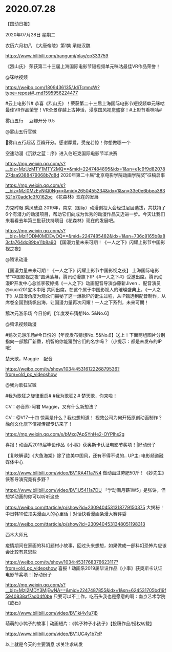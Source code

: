 # 2020.07.28

【国动日报】

2020年07月28日  星期二

农历六月初八
  《大唐帝陵》第1集 承继汉魏

https://www.bilibili.com/bangumi/play/ep333759

 


《烈山氏》 荣获第二十三届上海国际电影节短视频单元咪咕最佳VR作品荣誉！

@咪咕视频   

https://weibo.com/1809436135/JdiTcmncW?type=repost#_rnd1595956224477

#云上电影节#  恭喜《烈山氏》！荣获第二十三届上海国际电影节短视频单元咪咕最佳VR作品荣誉！VR全景穿越上古神话，浸享国风视觉盛宴！#上影节看咪咕#                                         


雾山五行　  豆瓣开分 9.5

@雾山五行官微  　     

雾山五行超话  豆瓣开分。感谢厚爱，受宠若惊！你想做哪一个


空速动漫《沉默之蓝：序》进入伯班克国际电影节半决赛

https://mp.weixin.qq.com/s?__biz=MzUzMTY1MTY2MQ==&mid=2247484895&idx=1&sn=e1c9f9d8207827daa9388479068b7d8d
2020年第二十届“北京电影学院动画学院奖”征稿启事

https://mp.weixin.qq.com/s?__biz=MzI0MzEyNjQ0Ng==&mid=2650455234&idx=1&sn=33e0e6bbea383521b70adc1c3f0162bc
《花森林》现在的发展

力克时艰 乘风破浪
2019年，南京（国际）动漫创投大会经过层层选拔，共扶持了6个有潜力的动漫项目，帮助它们向成为优秀的动漫作品又迈进一步。今天让我们来看看去年第三批获扶持项目《花森林》现在的发展吧。

https://mp.weixin.qq.com/s?__biz=MzI1ODM0MDEwOQ==&mid=2247485482&idx=1&sn=736c8165b8a83cfa764dc89be11b8a90
【国漫力量未来可期！《一人之下》闪耀上影节中国影视之夜】

@腾讯动漫                           

【国漫力量未来可期！《一人之下》闪耀上影节中国影视之夜】
上海国际电影节“中国影视之夜”圆满落幕，腾讯动漫旗下IP《#一人之下#》受邀出席。腾讯动漫IP开发中心总监李筱婷携《一人之下》动画配音导演@藤新Jiven 、配音演员@cucn201宝木中阳 共同出席。在这个属于中国影视人的璀璨盛典上，《一人之下》从国漫角度为观众们揭秘了这一爆款IP的诞生过程，从IP甄选到配音制作，从席卷全国到扬帆出海，让国漫力量再次闪耀！一人之下系列，未来可期！


鹅次元游乐场 今日份的【年度发布猜想No. 5&No.6】

@腾讯视频动漫                            

#鹅次元游乐场#今日份的【年度发布猜想No. 5&No.6】送上！下面两组图片分别指向一部鹅厂新番，机智的你能猜到它们的名字吗？（小提示：都是未发布的IP哦）



楚天歌，Maggie　配音　

https://weibo.com/tv/show/1034:4531612226879536?from=old_pc_videoshow

@我为歌狂官微                            

#我为歌狂之旋律重启# #我为歌狂2 #
楚天歌，你来啦！

CV：@音熊-阿君
Maggie，又有什么新想法？

CV：@V17-十四
惊喜是什么？我也想知道！
视效公司为何开拓原创动画制作？融创文化旗下倍视传媒专访来了！

https://mp.weixin.qq.com/s/bMxg7ApSYnHe2-OYPlhs2g


喜报！动画系2019届毕设作品《小事》获奥斯卡认证电影节奖项！|好动份子


【复映解读】《大鱼海棠》除了绝美中国风，还有不得不说的.. UP主: 电影频道融媒体中心

https://www.bilibili.com/video/BV1RA411a7N4
做动画过劳肥50斤！《妙先生》侠客导演究竟有多野？

https://www.bilibili.com/video/BV1U5411a7DU
「学动画月薪1W5」是张饼，但想学动画的你可以听听这些

https://weibo.com/ttarticle/p/show?id=2309404531318779150375
大揭秘！中日韩10位顶尖漫画人的心里话｜对话快看漫画条漫大赛评委

https://weibo.com/ttarticle/p/show?id=2309404531348051198313

西木大师兄                

疫情期间在家画的科幻题材小故事，回过头来想想，如果做成一部科幻恐怖片应该会比较有意思些

https://weibo.com/tv/show/1034:4531768376623117?from=old_pc_videoshow
喜报！动画系2019届毕设作品《小事》获奥斯卡认证电影节奖项！|好动份子

https://mp.weixin.qq.com/s?__biz=MzI2MDY3MjEwNA==&mid=2247487855&idx=1&sn=624531705bd19f5940838af7ad04f0be
只要可以不工作，吃石头我也是愿意的啊：南京艺术学院《龁石》

https://www.bilibili.com/video/BV1ki4y1u7jB

 
萌萌的小鸭子的故事 | 动画短片：《鸭子种子小孩子》【投稿作品/授权转载】

https://www.bilibili.com/video/BV1UC4y1b7cP

 
以上就是今天的主要消息
求关注求转发



